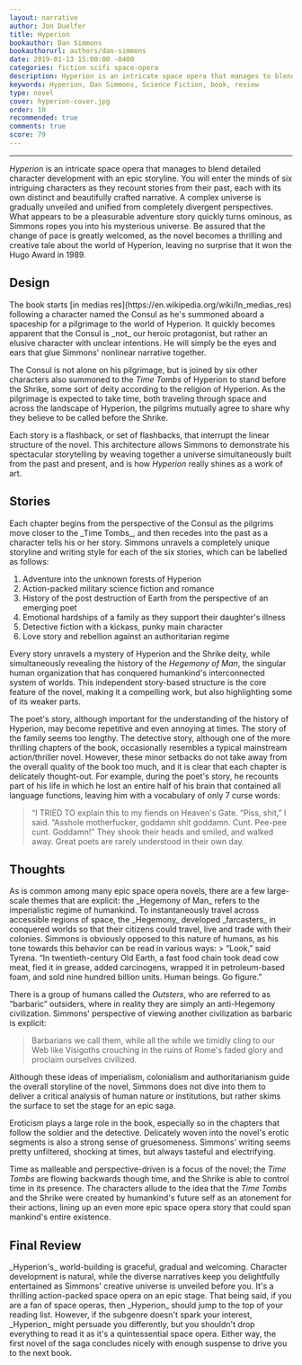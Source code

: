 ```yaml
---
layout: narrative
author: Jon Duelfer
title: Hyperion
bookauthor: Dan Simmons
bookauthorurl: authors/dan-simmons
date: 2019-01-13 15:00:00 -0400
categories: fiction scifi space-opera
description: Hyperion is an intricate space opera that manages to blend detailed character development with an epic storyline. Through stories told from an array of characters, Simmons weaves a complex universe for a satisfying adventure.
keywords: Hyperion, Dan Simmons, Science Fiction, book, review
type: novel
cover: hyperion-cover.jpg
order: 10
recommended: true
comments: true
score: 79
---
```

<hr/>

_Hyperion_ is an intricate space opera that manages to blend detailed character development with an epic storyline. You will enter the minds of six intriguing characters as they recount stories from their past, each with its own distinct and beautifully crafted narrative. A complex universe is gradually unveiled and unified from completely divergent perspectives. What appears to be a pleasurable adventure story quickly turns ominous, as Simmons ropes you into his mysterious universe. Be assured that the change of pace is greatly welcomed, as the novel becomes a thrilling and creative tale about the world of Hyperion, leaving no surprise that it won the Hugo Award in 1989.

<h2><strong>Design</strong></h2>
The book starts [in medias res](https://en.wikipedia.org/wiki/In_medias_res) following a character named the Consul as he's summoned aboard a spaceship for a pilgrimage to the world of Hyperion. It quickly becomes apparent that the Consul is _not_ our heroic protagonist, but rather an elusive character with unclear intentions. He will simply be the eyes and ears that glue Simmons' nonlinear narrative together.

The Consul is not alone on his pilgrimage, but is joined by six other characters also summoned to the _Time Tombs_ of Hyperion to stand before the Shrike, some sort of deity according to the religion of Hyperion. As the pilgrimage is expected to take time, both traveling through space and across the landscape of Hyperion, the pilgrims mutually agree to share why they believe to be called before the Shrike.

Each story is a flashback, or set of flashbacks, that interrupt the linear structure of the novel. This architecture allows Simmons to demonstrate his spectacular storytelling by weaving together a universe simultaneously built from the past and present, and is how _Hyperion_ really shines as a work of art.

<h2><strong>Stories</strong></h2>
Each chapter begins from the perspective of the Consul as the pilgrims move closer to the _Time Tombs_, and then recedes into the past as a character tells his or her story. Simmons unravels a completely unique storyline and writing style for each of the six stories, which can be labelled as follows:

1. Adventure into the unknown forests of Hyperion
2. Action-packed military science fiction and romance
3. History of the post destruction of Earth from the perspective of an emerging poet
4. Emotional hardships of a family as they support their daughter's illness
5. Detective fiction with a kickass, punky main character
6. Love story and rebellion against an authoritarian regime

Every story unravels a mystery of Hyperion and the Shrike deity, while simultaneously revealing the history of the _Hegemony of Man_, the singular human organization that has conquered humankind's interconnected system of worlds. This independent story-based structure is the core feature of the novel, making it a compelling work, but also highlighting some of its weaker parts. 

The poet's story, although important for the understanding of the history of Hyperion, may become repetitive and even annoying at times. The story of the family seems too lengthy. The detective story, although one of the more thrilling chapters of the book, occasionally resembles a typical mainstream action/thriller novel. However, these minor setbacks do not take away from the overall quality of the book too much, and it is clear that each chapter is delicately thought-out. For example, during the poet's story, he recounts part of his life in which he lost an entire half of his brain that contained all language functions, leaving him with a vocabulary of only 7 curse words:
> “I TRIED TO explain this to my fiends on Heaven's Gate. “Piss, shit,” I said. “Asshole motherfucker, goddamn shit goddamn. Cunt. Pee-pee cunt. Goddamn!” They shook their heads and smiled, and walked away. Great poets are rarely understood in their own day.

<h2><strong>Thoughts</strong></h2>
As is common among many epic space opera novels, there are a few large-scale themes that are explicit: the _Hegemony of Man_ refers to the imperialistic regime of humankind. To instantaneously travel across accessible regions of space, the _Hegemony_ developed _farcasters_ in conquered worlds so that their citizens could travel, live and trade with their colonies. Simmons is obviously opposed to this nature of humans, as his tone towards this behavior can be read in various ways:
> “Look,” said Tyrena. “In twentieth-century Old Earth, a fast food chain took dead cow meat, fied it in grease, added carcinogens, wrapped it in petroleum-based foam, and sold nine hundred billion units. Human beings. Go figure.”

There is a group of humans called the _Outsters_, who are referred to as “barbaric” outsiders, where in reality they are simply an anti-Hegemony civilization. Simmons' perspective of viewing another civilization as barbaric is explicit:
> Barbarians we call them, while all the while we timidly cling to our Web like Visigoths crouching in the ruins of Rome's faded glory and proclaim ourselves civilized.

Although these ideas of imperialism, colonialism and authoritarianism guide the overall storyline of the novel, Simmons does not dive into them to deliver a critical analysis of human nature or institutions, but rather skims the surface to set the stage for an epic saga.

Eroticism plays a large role in the book, especially so in the chapters that follow the soldier and the detective. Delicately woven into the novel's erotic segments is also a strong sense of gruesomeness. Simmons' writing seems pretty unfiltered, shocking at times, but always tasteful and electrifying.

Time as malleable and perspective-driven is a focus of the novel; the _Time Tombs_ are flowing backwards though time, and the Shrike is able to control time in its presence. The characters allude to the idea that the _Time Tombs_ and the Shrike were created by humankind's future self as an atonement for their actions, lining up an even more epic space opera story that could span mankind's entire existence.

<h2><strong>Final Review</strong></h2>
_Hyperion's_ world-building is graceful, gradual and welcoming. Character development is natural, while the diverse narratives keep you delightfully entertained as Simmons' creative universe is unveiled before you. It's a thrilling action-packed space opera on an epic stage. That being said, if you are a fan of space operas, then _Hyperion_ should jump to the top of your reading list. However, if the subgenre doesn't spark your interest, _Hyperion_ might persuade you differently, but you shouldn't drop everything to read it as it's a quintessential space opera. Either way, the first novel of the saga concludes nicely with enough suspense to drive you to the next book.